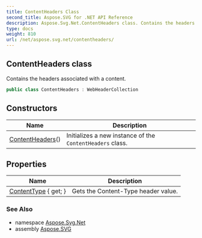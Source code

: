 ```yaml
---
title: ContentHeaders Class
second_title: Aspose.SVG for .NET API Reference
description: Aspose.Svg.Net.ContentHeaders class. Contains the headers associated with a content
type: docs
weight: 810
url: /net/aspose.svg.net/contentheaders/
---
```

## ContentHeaders class

Contains the headers associated with a content.

```csharp
public class ContentHeaders : WebHeaderCollection
```

## Constructors

| Name | Description |
| --- | --- |
| [ContentHeaders](contentheaders/)() | Initializes a new instance of the `ContentHeaders` class. |

## Properties

| Name | Description |
| --- | --- |
| [ContentType](../../aspose.svg.net/contentheaders/contenttype/) { get; } | Gets the Content-Type header value. |

### See Also

* namespace [Aspose.Svg.Net](../../aspose.svg.net/)
* assembly [Aspose.SVG](../../)

